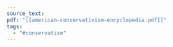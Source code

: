 ```yaml
---
source_text: 
pdf: "[[american-conservativism-encyclopedia.pdf]]"
tags:
  - "#conservatism"
---
```

